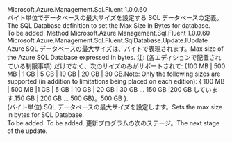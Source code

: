 <Type Name="IWithMaxSizeBytes" FullName="Microsoft.Azure.Management.Sql.Fluent.SqlDatabase.Update.IWithMaxSizeBytes">
  <TypeSignature Language="C#" Value="public interface IWithMaxSizeBytes" />
  <TypeSignature Language="ILAsm" Value=".class public interface auto ansi abstract IWithMaxSizeBytes" />
  <TypeSignature Language="DocId" Value="T:Microsoft.Azure.Management.Sql.Fluent.SqlDatabase.Update.IWithMaxSizeBytes" />
  <TypeSignature Language="VB.NET" Value="Public Interface IWithMaxSizeBytes" />
  <TypeSignature Language="F#" Value="type IWithMaxSizeBytes = interface" />
  <AssemblyInfo>
    <AssemblyName>Microsoft.Azure.Management.Sql.Fluent</AssemblyName>
    <AssemblyVersion>1.0.0.60</AssemblyVersion>
  </AssemblyInfo>
  <Interfaces />
  <Docs>
    <summary>
            <span data-ttu-id="8c924-101">バイト単位でデータベースの最大サイズを設定する SQL データベースの定義。</span><span class="sxs-lookup"><span data-stu-id="8c924-101">The SQL Database definition to set the Max Size in Bytes for database.</span></span>
            </summary>
    <remarks>To be added.</remarks>
  </Docs>
  <Members>
    <Member MemberName="WithMaxSizeBytes">
      <MemberSignature Language="C#" Value="public Microsoft.Azure.Management.Sql.Fluent.SqlDatabase.Update.IUpdate WithMaxSizeBytes (long maxSizeBytes);" />
      <MemberSignature Language="ILAsm" Value=".method public hidebysig newslot virtual instance class Microsoft.Azure.Management.Sql.Fluent.SqlDatabase.Update.IUpdate WithMaxSizeBytes(int64 maxSizeBytes) cil managed" />
      <MemberSignature Language="DocId" Value="M:Microsoft.Azure.Management.Sql.Fluent.SqlDatabase.Update.IWithMaxSizeBytes.WithMaxSizeBytes(System.Int64)" />
      <MemberSignature Language="VB.NET" Value="Public Function WithMaxSizeBytes (maxSizeBytes As Long) As IUpdate" />
      <MemberSignature Language="F#" Value="abstract member WithMaxSizeBytes : int64 -&gt; Microsoft.Azure.Management.Sql.Fluent.SqlDatabase.Update.IUpdate" Usage="iWithMaxSizeBytes.WithMaxSizeBytes maxSizeBytes" />
      <MemberType>Method</MemberType>
      <AssemblyInfo>
        <AssemblyName>Microsoft.Azure.Management.Sql.Fluent</AssemblyName>
        <AssemblyVersion>1.0.0.60</AssemblyVersion>
      </AssemblyInfo>
      <ReturnValue>
        <ReturnType>Microsoft.Azure.Management.Sql.Fluent.SqlDatabase.Update.IUpdate</ReturnType>
      </ReturnValue>
      <Parameters>
        <Parameter Name="maxSizeBytes" Type="System.Int64" />
      </Parameters>
      <Docs>
        <param name="maxSizeBytes">
            <span data-ttu-id="8c924-102">Azure SQL データベースの最大サイズは、バイトで表現されます。</span><span class="sxs-lookup"><span data-stu-id="8c924-102">Max size of the Azure SQL Database expressed in bytes.</span></span> <span data-ttu-id="8c924-103">注: (各エディションで配置されている制限事項) だけでなく、次のサイズのみがサポートされて: {100 MB | 500 MB | 1 GB | 5 GB | 10 GB | 20 GB | 30 GB.</span><span class="sxs-lookup"><span data-stu-id="8c924-103">Note: Only the following sizes are supported (in addition to limitations being placed on each edition): { 100 MB | 500 MB |1 GB | 5 GB | 10 GB | 20 GB | 30 GB …</span></span> <span data-ttu-id="8c924-104">150 GB |200 GB しています.</span><span class="sxs-lookup"><span data-stu-id="8c924-104">150 GB | 200 GB …</span></span> <span data-ttu-id="8c924-105">500 GB}。</span><span class="sxs-lookup"><span data-stu-id="8c924-105">500 GB }.</span></span>
            </param>
        <summary>
            <span data-ttu-id="8c924-106">(バイト単位) SQL データベースの最大サイズを設定します。</span><span class="sxs-lookup"><span data-stu-id="8c924-106">Sets the max size in bytes for SQL Database.</span></span>
            </summary>
        <returns>To be added.</returns>
        <remarks>To be added.</remarks>
        <return><span data-ttu-id="8c924-107">更新プログラムの次のステージ。</span><span class="sxs-lookup"><span data-stu-id="8c924-107">The next stage of the update.</span></span></return>
      </Docs>
    </Member>
  </Members>
</Type>